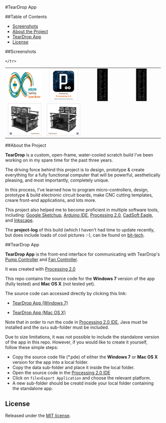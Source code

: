 #TearDrop App

##Table of Contents

* [Screenshots](#screenshots)
* [About the Project](#about-the-project)
* [TearDrop App](#teardrop-app)
* [License](#license)


##Screenshots

<table>
	<tr>
		<td align="center" width="200px">
			<a href="https://raw.githubusercontent.com/nadavmatalon/TearDrop_App/master/images/TDAP_Arduino.jpg">
				<img src="images/TDAP_Arduino.jpg" height="105px" />
			</a>
		</td>
		<td align="center" width="200px">
			<a href="https://raw.githubusercontent.com/nadavmatalon/TearDrop_App/master/images/processing_logo.jpg">
				<img src="images/processing_logo.jpg" height="105px" />
			</a>
		</td>
		<td align="center" width="200px">
			<a href="https://raw.githubusercontent.com/nadavmatalon/TearDrop_App/master/images/TDAP_1.jpg">
				<img src="images/TDAP_1.jpg" height="105px" />
			</a>
		</td>
		<td align="center" width="200px">
			<a href="https://raw.githubusercontent.com/nadavmatalon/TearDrop_App/master/images/TDAP_2.jpg">
				<img src="images/TDAP_2.jpg" height="105px" />
			</a>
		</td>
	</tr>
	<tr>
		<td align="center" width="200px">
			<a href="https://raw.githubusercontent.com/nadavmatalon/TearDrop_App/master/images/TearDrop_1.jpg">
				<img src="images/TearDrop_1.jpg" height="105px" />
			</a>
		</td>
		<td align="center" width="200px">
			<a href="https://raw.githubusercontent.com/nadavmatalon/TearDrop_App/master/images/TearDrop_2.jpg">
				<img src="images/TearDrop_2.jpg" height="105px" />
			</a>
		</td>


	</tr>
</table>


##About the Project
 
__TearDrop__ is a custom, open-frame, water-cooled scratch build I’ve been working on 
in my spare time for the past three years.
 
The driving force behind this project is to design, prototype & create everything for 
a fully functional computer that will be powerful, aesthetically pleasing, and 
most importantly, completely unique.
 
In this process, I’ve learned how to program micro-controllers, design, prototype & 
build electronic circuit boards, make CNC cutting templates, creare front-end applications,
and lots more.

This project also helped me to become proficient in multiple software tools, including: 
[Google Sketchup](http://www.sketchup.com/), 
[Arduino IDE](http://www.arduino.cc/), [Processing 2.0](http://processing.org/), 
[CadSoft Eagle](http://www.cadsoftusa.com/download-eagle/freeware/), 
and [Inkscape](http://www.inkscape.org/en/).
 
The __project-log__ of this build (which I haven't had time to update recently, but 
does include loads of cool pictures :-), can be found 
on [bit-tech](http://forums.bit-tech.net/showthread.php?t=234218).
 

##TearDrop App

__TearDrop App__ is the front-end interface for communicating with TearDrop's 
[Pump Controller](https://github.com/nadavmatalon/TearDrop_Pump_Controller) 
and [Fan Controller](https://github.com/nadavmatalon/TearDrop_Fan_Controller).

It was created with [Processing 2.0](http://processing.org/)

This repo contains the source code for the __Windows 7__ version of the app 
(fully tested) and __Mac OS X__ (not tested yet).

The source code can accessed directly by clicking this link:

* [TearDrop App (Windows 7)](TearDrop_App_Win/TearDrop_App/TearDrop_App.pde)

* [TearDrop App (Mac OS X)](TearDrop_App_Mac/TearDrop_App_Mac.pde)

Note that in order to run the code in [Processing 2.0 IDE](http://processing.org/), 
Java must be installed and the `data` sub-folder must be included.

Due to size limitations, it was not possible to include the standalone version of the app
in this repo. However, if you would like to create it yourself, follow these simple steps:

* Copy the source code file (*.pde) of either the __Windows 7__ or __Mac OS X__ version 
  for the app into a local folder.
* Copy the data sub-folder and place it inside the local folder.
* Open the source code in the [Processing 2.0 IDE](http://processing.org/)
* Click on `file>Export Application` and choose the relevant platform.
* A new sub-folder should be creatd inside your local folder containing the standalone app.


##  License

<p>Released under the <a href="http://www.opensource.org/licenses/MIT">MIT license</a>.</p>

